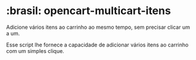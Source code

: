 # :brasil: opencart-multicart-itens
 Adicione vários itens ao carrinho ao mesmo tempo, sem precisar clicar um a um.
 
 Esse script lhe fornece a capacidade de adicionar vários itens ao carrinho com um simples clique.
